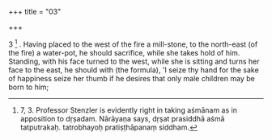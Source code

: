 +++
title = "03"

+++

3 [^1] . Having placed to the west of the fire a mill-stone, to the north-east (of the fire) a water-pot, he should sacrifice, while she takes hold of him. Standing, with his face turned to the west, while she is sitting and turns her face to the east, he should with (the formula), 'I seize thy hand for the sake of happiness seize her thumb if he desires that only male children may be born to him;


[^1]:  7, 3. Professor Stenzler is evidently right in taking aśmānam as in apposition to dṛṣadam. Nārāyaṇa says, dṛṣat prasiddhā aśmā tatputrakaḥ. tatrobhayoḥ pratiṣṭhāpanaṃ siddham.
